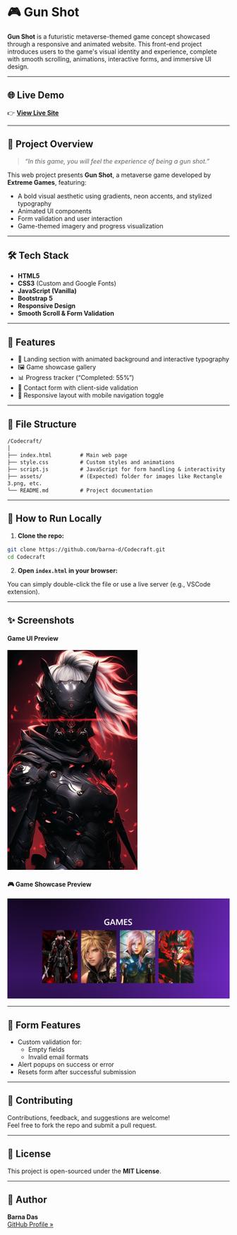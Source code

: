 
# 🎮 Gun Shot

**Gun Shot** is a futuristic metaverse-themed game concept showcased through a responsive and animated website. This front-end project introduces users to the game's visual identity and experience, complete with smooth scrolling, animations, interactive forms, and immersive UI design.

---

## 🌐 Live Demo

👉 [**View Live Site**](https://barna-d.github.io/Codecraft/)  

---

## 🧠 Project Overview

> *“In this game, you will feel the experience of being a gun shot.”*

This web project presents **Gun Shot**, a metaverse game developed by **Extreme Games**, featuring:
- A bold visual aesthetic using gradients, neon accents, and stylized typography
- Animated UI components
- Form validation and user interaction
- Game-themed imagery and progress visualization

---

## 🛠️ Tech Stack

- **HTML5**
- **CSS3** (Custom and Google Fonts)
- **JavaScript (Vanilla)**
- **Bootstrap 5**
- **Responsive Design**
- **Smooth Scroll & Form Validation**

---

## 📸 Features

- 🚀 Landing section with animated background and interactive typography
- 🖼️ Game showcase gallery
- 📊 Progress tracker (“Completed: 55%”)
- 📩 Contact form with client-side validation
- 📱 Responsive layout with mobile navigation toggle

---

## 📁 File Structure

```
/Codecraft/
│
├── index.html         # Main web page
├── style.css          # Custom styles and animations
├── script.js          # JavaScript for form handling & interactivity
├── assets/            # (Expected) folder for images like Rectangle 3.png, etc.
└── README.md          # Project documentation
```

---

## 🧪 How to Run Locally

1. **Clone the repo:**

```bash
git clone https://github.com/barna-d/Codecraft.git
cd Codecraft
```

2. **Open `index.html` in your browser:**

You can simply double-click the file or use a live server (e.g., VSCode extension).

---

## ✨ Screenshots

#### Game UI Preview
![Game UI](https://github.com/barna-d/Codecraft/blob/main/Rectangle%205.png)

#### 🎮 Game Showcase Preview
![Contact Form](https://github.com/barna-d/Codecraft/blob/main/Screenshot%202025-07-29%20163245.png)


---

## 🔐 Form Features

- Custom validation for:
  - Empty fields
  - Invalid email formats
- Alert popups on success or error
- Resets form after successful submission
  
---

## 🤝 Contributing

Contributions, feedback, and suggestions are welcome!  
Feel free to fork the repo and submit a pull request.

---

## 📝 License

This project is open-sourced under the **MIT License**.

---

## 👤 Author

**Barna Das**  
[GitHub Profile »](https://github.com/barna-d)
